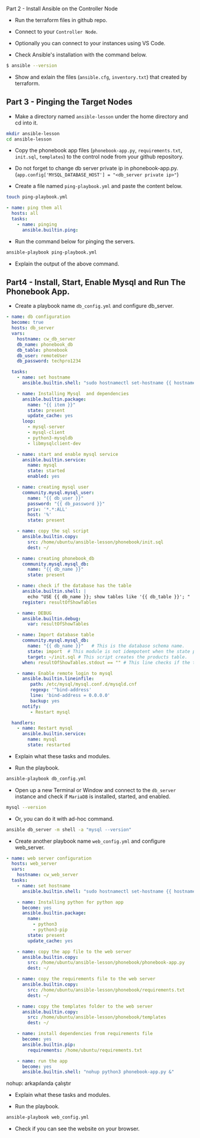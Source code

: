 Part 2 - Install Ansible on the Controller Node

- Run the terraform files in github repo.

- Connect to your ```Controller Node```.

- Optionally you can connect to your instances using VS Code.

- Check Ansible's installation with the command below.

```bash
$ ansible --version
```

- Show and exlain the files (`ansible.cfg`, `inventory.txt`) that created by terraform.

## Part 3 - Pinging the Target Nodes

- Make a directory named ```ansible-lesson``` under the home directory and cd into it.

```bash
mkdir ansible-lesson
cd ansible-lesson
```

- Copy the phonebook app files (`phonebook-app.py`, `requirements.txt`, `init.sql`, `templates`) to the control node from your github repository.

- Do not forget to change db server private ip in phonebook-app.py. (`app.config['MYSQL_DATABASE_HOST'] = "<db_server private ip>"`)

- Create a file named ```ping-playbook.yml``` and paste the content below.

```bash
touch ping-playbook.yml
```

```yml
- name: ping them all
  hosts: all
  tasks:
    - name: pinging
      ansible.builtin.ping:
```

- Run the command below for pinging the servers.

```bash
ansible-playbook ping-playbook.yml
```

- Explain the output of the above command.

## Part4 - Install, Start, Enable Mysql and Run The Phonebook App.

- Create a playbook name `db_config.yml` and configure db_server.

```yml
- name: db configuration
  become: true
  hosts: db_server
  vars:
    hostname: cw_db_server
    db_name: phonebook_db
    db_table: phonebook
    db_user: remoteUser
    db_password: techpro1234

  tasks:
    - name: set hostname
      ansible.builtin.shell: "sudo hostnamectl set-hostname {{ hostname }}"

    - name: Installing Mysql  and dependencies
      ansible.builtin.package:
        name: "{{ item }}"
        state: present
        update_cache: yes
      loop:
        - mysql-server
        - mysql-client
        - python3-mysqldb
        - libmysqlclient-dev

    - name: start and enable mysql service
      ansible.builtin.service:
        name: mysql
        state: started
        enabled: yes

    - name: creating mysql user
      community.mysql.mysql_user:
        name: "{{ db_user }}"
        password: "{{ db_password }}"
        priv: '*.*:ALL'
        host: '%'
        state: present

    - name: copy the sql script
      ansible.builtin.copy:
        src: /home/ubuntu/ansible-lesson/phonebook/init.sql
        dest: ~/

    - name: creating phonebook_db
      community.mysql.mysql_db:
        name: "{{ db_name }}"
        state: present

    - name: check if the database has the table
      ansible.builtin.shell: |
        echo "USE {{ db_name }}; show tables like '{{ db_table }}'; " | mysql
      register: resultOfShowTables

    - name: DEBUG
      ansible.builtin.debug:
        var: resultOfShowTables

    - name: Import database table
      community.mysql.mysql_db:
        name: "{{ db_name }}"   # This is the database schema name.
        state: import  # This module is not idempotent when the state property value is import.
        target: ~/init.sql # This script creates the products table.
      when: resultOfShowTables.stdout == "" # This line checks if the table is already imported. If so this task doesn't run.

    - name: Enable remote login to mysql
      ansible.builtin.lineinfile:
         path: /etc/mysql/mysql.conf.d/mysqld.cnf
         regexp: '^bind-address'
         line: 'bind-address = 0.0.0.0'
         backup: yes
      notify:
         - Restart mysql

  handlers:
    - name: Restart mysql
      ansible.builtin.service:
        name: mysql
        state: restarted
```

- Explain what these tasks and modules.

- Run the playbook.

```bash
ansible-playbook db_config.yml
```

- Open up a new Terminal or Window and connect to the ```db_server``` instance and check if ```MariaDB``` is installed, started, and enabled.

```bash
mysql --version
```

- Or, you can do it with ad-hoc command.

```bash
ansible db_server -m shell -a "mysql --version"
```

- Create another playbook name `web_config.yml` and configure web_server.

```yml
- name: web server configuration
  hosts: web_server
  vars:
    hostname: cw_web_server
  tasks:
    - name: set hostname
      ansible.builtin.shell: "sudo hostnamectl set-hostname {{ hostname }}"

    - name: Installing python for python app
      become: yes
      ansible.builtin.package:
        name:
          - python3
          - python3-pip
        state: present
        update_cache: yes

    - name: copy the app file to the web server
      ansible.builtin.copy:
        src: /home/ubuntu/ansible-lesson/phonebook/phonebook-app.py
        dest: ~/

    - name: copy the requirements file to the web server
      ansible.builtin.copy:
        src: /home/ubuntu/ansible-lesson/phonebook/requirements.txt
        dest: ~/

    - name: copy the templates folder to the web server
      ansible.builtin.copy:
        src: /home/ubuntu/ansible-lesson/phonebook/templates
        dest: ~/

    - name: install dependencies from requirements file
      become: yes
      ansible.builtin.pip:
        requirements: /home/ubuntu/requirements.txt

    - name: run the app
      become: yes
      ansible.builtin.shell: "nohup python3 phonebook-app.py &"    
```
nohup: arkapılanda çalıştır
- Explain what these tasks and modules.

- Run the playbook.

```bash
ansible-playbook web_config.yml
```

- Check if you can see the website on your browser.